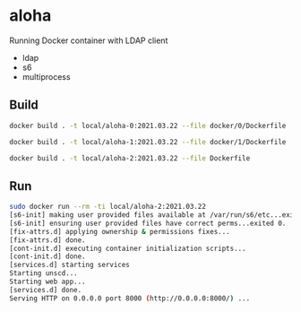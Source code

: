 # aloha

Running Docker container with LDAP client

- ldap
- s6
- multiprocess

## Build

```bash
docker build . -t local/aloha-0:2021.03.22 --file docker/0/Dockerfile
```

```bash
docker build . -t local/aloha-1:2021.03.22 --file docker/1/Dockerfile
```

```bash
docker build . -t local/aloha-2:2021.03.22 --file Dockerfile
```

## Run

```bash
sudo docker run --rm -ti local/aloha-2:2021.03.22
[s6-init] making user provided files available at /var/run/s6/etc...exited 0.
[s6-init] ensuring user provided files have correct perms...exited 0.
[fix-attrs.d] applying ownership & permissions fixes...
[fix-attrs.d] done.
[cont-init.d] executing container initialization scripts...
[cont-init.d] done.
[services.d] starting services
Starting unscd...
Starting web app...
[services.d] done.
Serving HTTP on 0.0.0.0 port 8000 (http://0.0.0.0:8000/) ...
```
